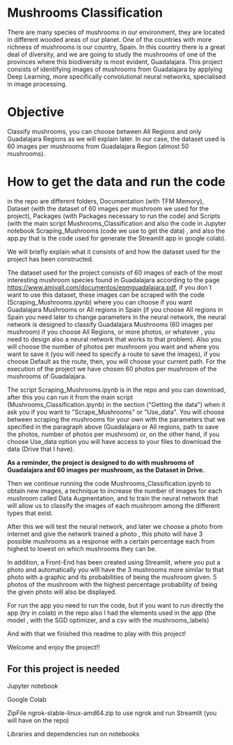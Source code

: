 # Mushrooms Classification

There are many species of mushrooms in our environment, they are located in different wooded areas of our planet. One of the countries with more richness of mushrooms is our country, Spain. In this country there is a great deal of diversity, and we are going to study the mushrooms of one of the provinces where this biodiversity is most evident, Guadalajara. This project consists of identifying images of mushrooms from Guadalajara by applying Deep Learning, more specifically convolutional neural networks, specialised in image processing.

# Objective

Classify mushrooms, you can choose between All Regions and only Guadalajara Regions as we will explain later. In our case, the dataset used is 60 images per mushrooms from Guadalajara Region (almost 50 mushrooms).

# How to get the data and run the code

in the repo are different folders, Documentation (with TFM Memory), Dataset (with the dataset of 60 images per mushroom we used for the project), Packages (with Packages necessary to run the code) and Scripts (with the main script Mushrooms_Classification and also the code in Jupyter notebook Scraping_Mushrooms (code we use to get the data) , and also the app.py that is the code used for generate the Streamlit app in google colab).

We will briefly explain what it consists of and how the dataset used for the project has been constructed.

The dataset used for the project consists of 60 images of each of the most interesting mushroom species found in Guadalajara according to the page https://www.amivall.com/documentos/epmguadalajara.pdf, if you don´t want to use this dataset, these images can be scraped with the code (Scraping_Mushrooms.ipynb) where you can choose if you want Guadalajara Mushrooms or All regions in Spain (if you choose All regions in Spain you need later to change parameters in the neural network, the neural network is designed to classify Guadalajara Mushrooms (60 images per mushroom) if you choose All Regions, or more photos, or whatever , you need to design also a neural network that works to that problem). Also you will choose the number of photos per mushroom you want and where you want to save it (you will need to specify a route to save the images), if you choose Default as the route, then, you will choose your current path. For the execution of the project we have chosen 60 photos per mushroom of the mushrooms of Guadalajara. 

The script Scraping_Mushrooms.ipynb is in the repo and you can download, after this you can run it from the main script (Mushrooms_Classification.ipynb) in the section ("Getting the data") when it ask you if you want to "Scrape_Mushrooms" or "Use_data". You will choose between scraping the mushrooms for your own with the parameters that we specified in the paragraph above (Guadalajara or All regions, path to save the photos, number of photos per mushroom) or, on the other hand, if you choose Use_data option you will have access to your files to download the data (Drive that I have).

**As a reminder, the project is designed to do with mushrooms of Guadalajara and 60 images per mushroom, as the Dataset in Drive.**

Then we continue running the code Mushrooms_Classification.ipynb to obtain new images, a technique to increase the number of images for each mushroom called Data Augmentation, and to train the neural network that will allow us to classify the images of each mushroom among the different types that exist.

After this we will test the neural network, and later we choose a photo from internet and give the network trained a photo , this photo will have 3 possible mushrooms as a response with a certain percentage each from highest to lowest on which mushrooms they can be.

In addition, a Front-End has been created using Streamlit, where you put a photo and automatically you wlll have the 3 mushrooms more similar to that photo with a graphic and its probabilities of being the mushroom given. 5 photos of the mushroom with the highest percentage probability of being the given photo will also be displayed.

For run the app you need to run the code, but if you want to run directly the app (try in colab) in the repo also I had the elements used in the app (the model , with the SGD optimizer, and a csv with the mushrooms_labels)

And with that we finished this readme to play with this project!

Welcome and enjoy the project!!

## For this project is needed

Jupyter notebook 

Google Colab

ZipFile ngrok-stable-linux-amd64.zip to use ngrok and run Streamlit (you will have on the repo)

Libraries and dependencies run on notebooks 
